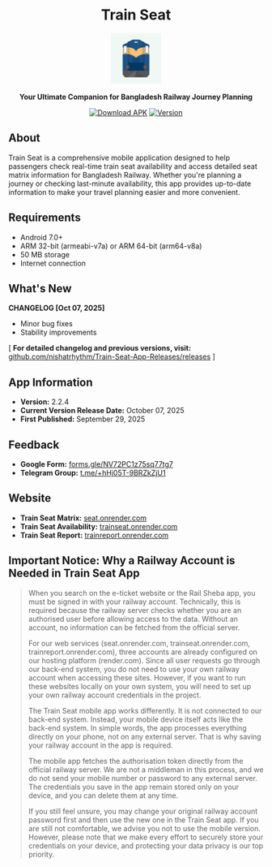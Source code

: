 <h1 align ="center">Train Seat</h1>

<div align="center">

<img src="/icon.png" alt="Train Seat Logo" width="100" />

**Your Ultimate Companion for Bangladesh Railway Journey Planning**

[![Download APK](https://img.shields.io/badge/Download-APK-success?style=for-the-badge&logo=android)](https://github.com/nishatrhythm/Train-Seat-App-Releases/releases/download/v2.2.4/Train_Seat.apk)
[![Version](https://img.shields.io/badge/Version-2.2.4-blue?style=for-the-badge)](https://github.com/nishatrhythm/Train-Seat-App-Releases/releases/download/v2.2.4/Train_Seat.apk)

</div>

## About

Train Seat is a comprehensive mobile application designed to help passengers check real-time train seat availability and access detailed seat matrix information for Bangladesh Railway. Whether you're planning a journey or checking last-minute availability, this app provides up-to-date information to make your travel planning easier and more convenient.

## Requirements

- Android 7.0+
- ARM 32-bit (armeabi-v7a) or ARM 64-bit (arm64-v8a)
- 50 MB storage
- Internet connection

## What's New

**CHANGELOG [Oct 07, 2025]**
- Minor bug fixes
- Stability improvements

[ **For detailed changelog and previous versions, visit:** [github.com/nishatrhythm/Train-Seat-App-Releases/releases](https://github.com/nishatrhythm/Train-Seat-App-Releases/releases) ]

## App Information

- **Version:** 2.2.4
- **Current Version Release Date:** October 07, 2025
- **First Published:** September 29, 2025

## Feedback

- **Google Form:** [forms.gle/NV72PC1z75sq77tg7](https://forms.gle/NV72PC1z75sq77tg7)
- **Telegram Group:** [t.me/+hHj05T-9BRZkZjU1](https://t.me/+hHj05T-9BRZkZjU1)

## Website

- **Train Seat Matrix:** [seat.onrender.com](https://seat.onrender.com)
- **Train Seat Availability:** [trainseat.onrender.com](https://trainseat.onrender.com)
- **Train Seat Report:** [trainreport.onrender.com](https://trainreport.onrender.com)

## Important Notice: Why a Railway Account is Needed in Train Seat App

> When you search on the e-ticket website or the Rail Sheba app, you must be signed in with your railway account. Technically, this is required because the railway server checks whether you are an authorised user before allowing access to the data. Without an account, no information can be fetched from the official server.
>
> For our web services (seat.onrender.com, trainseat.onrender.com, trainreport.onrender.com), three accounts are already configured on our hosting platform (render.com). Since all user requests go through our back-end system, you do not need to use your own railway account when accessing these sites. However, if you want to run these websites locally on your own system, you will need to set up your own railway account credentials in the project.
>
> The Train Seat mobile app works differently. It is not connected to our back-end system. Instead, your mobile device itself acts like the back-end system. In simple words, the app processes everything directly on your phone, not on any external server. That is why saving your railway account in the app is required.
>
> The mobile app fetches the authorisation token directly from the official railway server. We are not a middleman in this process, and we do not send your mobile number or password to any external server. The credentials you save in the app remain stored only on your device, and you can delete them at any time.
>
> If you still feel unsure, you may change your original railway account password first and then use the new one in the Train Seat app. If you are still not comfortable, we advise you not to use the mobile version. However, please note that we make every effort to securely store your credentials on your device, and protecting your data privacy is our top priority.

</div>
